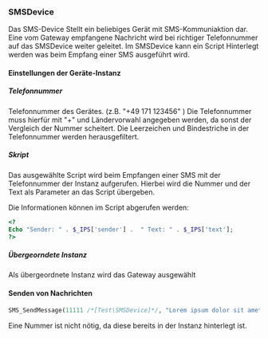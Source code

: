 ### SMSDevice

Das SMS-Device Stellt ein beliebiges Gerät mit SMS-Kommuniaktion dar. Eine vom Gateway empfangene Nachricht wird bei richtiger Telefonnummer auf das SMSDevice weiter geleitet. 
Im SMSDevice kann ein Script Hinterlegt werden was beim Empfang einer SMS ausgeführt wird. 


#### Einstellungen der Geräte-Instanz

##### Telefonnummer
Telefonnummer des Gerätes. (z.B. "+49 171 123456" )
Die Telefonnummer muss hierfür mit "+" und Ländervorwahl angegeben werden, da sonst der Vergleich der Nummer scheitert.
Die Leerzeichen und Bindestriche in der Telefonnummer werden herausgefiltert.

##### Skript
Das ausgewählte Script wird beim Empfangen einer SMS mit der Telefonnummer der Instanz aufgerufen. Hierbei wird die Nummer und der Text als Parameter an das Script übergeben. 


Die Informationen können im Script abgerufen werden: 
```php
<?
Echo "Sender: " . $_IPS['sender'] .  " Text: " . $_IPS['text'];
?>
```


##### Übergeorndete Instanz
Als übergeordnete Instanz wird das Gateway ausgewählt 


 

#### Senden von Nachrichten
```php
SMS_SendMessage(11111 /*[Test\SMSDevice]*/, "Lorem ipsum dolor sit amet");
```
Eine Nummer ist nicht nötig, da diese bereits in der Instanz hinterlegt ist.

